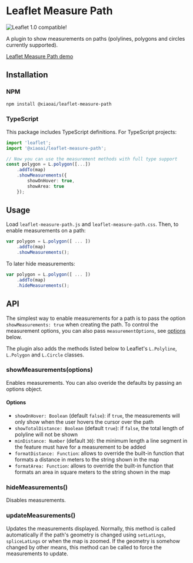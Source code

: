 # Leaflet Measure Path

![Leaflet 1.0 compatible!](https://img.shields.io/badge/Leaflet%201.0.0-%E2%9C%93-1EB300.svg?style=flat)

A plugin to show measurements on paths (polylines, polygons and circles currently supported).

[Leaflet Measure Path demo](http://prominentedge.com/leaflet-measure-path/)

## Installation

### NPM

```bash
npm install @xiaoai/leaflet-measure-path
```

### TypeScript

This package includes TypeScript definitions. For TypeScript projects:

```typescript
import 'leaflet';
import '@xiaoai/leaflet-measure-path';

// Now you can use the measurement methods with full type support
const polygon = L.polygon([...])
    .addTo(map)
    .showMeasurements({
        showOnHover: true,
        showArea: true
    });
```

## Usage

Load `leaflet-measure-path.js` and `leaflet-measure-path.css`. Then, to enable measurements on a path:

```js
var polygon = L.polygon([ ... ])
    .addTo(map)
    .showMeasurements();
```

To later hide measurements:

```js
var polygon = L.polygon([ ... ])
    .addTo(map)
    .hideMeasurements();
```

## API

The simplest way to enable measurements for a path is to pass the option `showMeasurements: true` when
creating the path. To control the measurement options, you can also pass `measurementOptions`, see [options](#options) below.

The plugin also adds the methods listed below to Leaflet's `L.Polyline`, `L.Polygon` and `L.Circle` classes.

### showMeasurements(options)

Enables measurements. You can also overide the defaults by passing an options object.

#### Options

-   `showOnHover: Boolean` (default `false`): if `true`, the measurements will only show when the user hovers the cursor over the path
-   `showTotalDistance: Boolean` (default `true`): if `false`, the total length of polyline will not be shown
-   `minDistance: Number` (default `30`): the minimum length a line segment in the feature must have for a measurement to be added
-   `formatDistance: Function`: allows to override the built-in function that formats a distance in meters to the string shown in the map
-   `formatArea: Function`: allows to override the built-in function that formats an area in square meters to the string shown in the map

### hideMeasurements()

Disables measurements.

### updateMeasurements()

Updates the measurements displayed. Normally, this method is called automatically if the path's geometry is changed using `setLatLngs`, `spliceLatLngs` or when the map is zoomed. If the geometry is somehow changed by other means, this method can be called to force the measurements to update.
